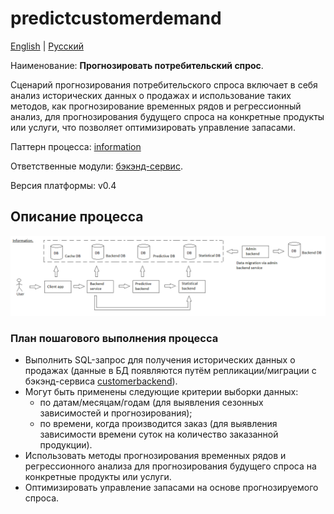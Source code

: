 # predictcustomerdemand

[English](predictcustomerdemand.md) | [Русский](predictcustomerdemand.ru.md)

Наименование: **Прогнозировать потребительский спрос**.

Сценарий прогнозирования потребительского спроса включает в себя анализ исторических данных о продажах и использование таких методов, как прогнозирование временных рядов и регрессионный анализ, для прогнозирования будущего спроса на конкретные продукты или услуги, что позволяет оптимизировать управление запасами.

Паттерн процесса: [information](../../processpatterns/information.md)

Ответственные модули: [бэкэнд-сервис](../../backend/predictivebackend.md).

Версия платформы: v0.4

## Описание процесса

![information_overall](../../img/processpatterns/information_overall.png)

### План пошагового выполнения процесса

- Выполнить SQL-запрос для получения исторических данных о продажах (данные в БД появляются путём репликации/миграции с бэкэнд-сервиса [customerbackend](../../backend/customerbackend.ru.md)).
- Могут быть применены следующие критерии выборки данных:
    - по датам/месяцам/годам (для выявления сезонных зависимостей и прогнозирования);
    - по времени, когда производится заказ (для выявления зависимости времени суток на количество заказанной продукции).
- Использовать методы прогнозирования временных рядов и регрессионного анализа для прогнозирования будущего спроса на конкретные продукты или услуги.
- Оптимизировать управление запасами на основе прогнозируемого спроса.
